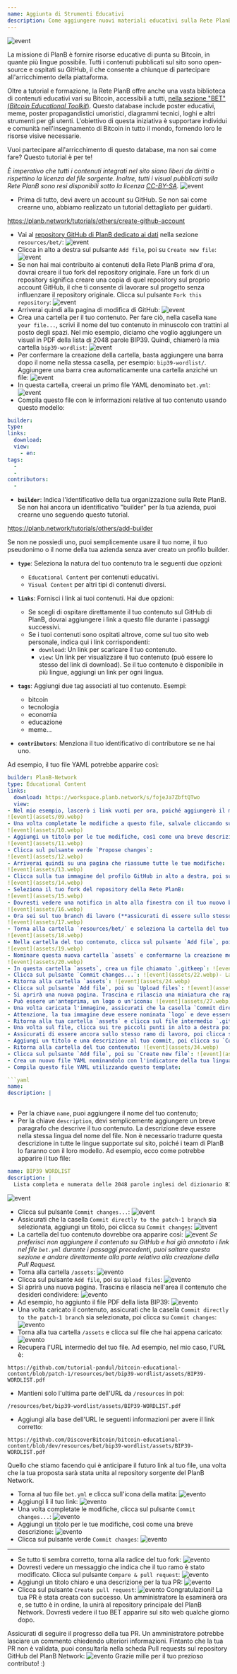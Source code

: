```yaml
---
name: Aggiunta di Strumenti Educativi
description: Come aggiungere nuovi materiali educativi sulla Rete PlanB?
---
```

![event](assets/cover.webp)

La missione di PlanB è fornire risorse educative di punta su Bitcoin, in quante più lingue possibile. Tutti i contenuti pubblicati sul sito sono open-source e ospitati su GitHub, il che consente a chiunque di partecipare all'arricchimento della piattaforma.

Oltre a tutorial e formazione, la Rete PlanB offre anche una vasta biblioteca di contenuti educativi vari su Bitcoin, accessibili a tutti, [nella sezione "BET" (_Bitcoin Educational Toolkit_)](https://planb.network/resources/bet). Questo database include poster educativi, meme, poster propagandistici umoristici, diagrammi tecnici, loghi e altri strumenti per gli utenti. L'obiettivo di questa iniziativa è supportare individui e comunità nell'insegnamento di Bitcoin in tutto il mondo, fornendo loro le risorse visive necessarie.

Vuoi partecipare all'arricchimento di questo database, ma non sai come fare? Questo tutorial è per te!

*È imperativo che tutti i contenuti integrati nel sito siano liberi da diritti o rispettino la licenza del file sorgente. Inoltre, tutti i visual pubblicati sulla Rete PlanB sono resi disponibili sotto la licenza [CC-BY-SA](https://creativecommons.org/licenses/by-sa/4.0/).*
![event](assets/01.webp)
- Prima di tutto, devi avere un account su GitHub. Se non sai come crearne uno, abbiamo realizzato un tutorial dettagliato per guidarti.

https://planb.network/tutorials/others/create-github-account


- Vai al [repository GitHub di PlanB dedicato ai dati](https://github.com/PlanB-Network/bitcoin-educational-content/tree/dev/resources/bet) nella sezione `resources/bet/`:
![event](assets/02.webp)
- Clicca in alto a destra sul pulsante `Add file`, poi su `Create new file`:
![event](assets/03.webp)
- Se non hai mai contribuito ai contenuti della Rete PlanB prima d'ora, dovrai creare il tuo fork del repository originale. Fare un fork di un repository significa creare una copia di quel repository sul proprio account GitHub, il che ti consente di lavorare sul progetto senza influenzare il repository originale. Clicca sul pulsante `Fork this repository`:
![event](assets/04.webp)
- Arriverai quindi alla pagina di modifica di GitHub:
![event](assets/05.webp)
- Crea una cartella per il tuo contenuto. Per fare ciò, nella casella `Name your file...`, scrivi il nome del tuo contenuto in minuscolo con trattini al posto degli spazi. Nel mio esempio, diciamo che voglio aggiungere un visual in PDF della lista di 2048 parole BIP39. Quindi, chiamerò la mia cartella `bip39-wordlist`: ![event](assets/06.webp)
- Per confermare la creazione della cartella, basta aggiungere una barra dopo il nome nella stessa casella, per esempio: `bip39-wordlist/`. Aggiungere una barra crea automaticamente una cartella anziché un file:
![event](assets/07.webp)
- In questa cartella, creerai un primo file YAML denominato `bet.yml`:
![event](assets/08.webp)
- Compila questo file con le informazioni relative al tuo contenuto usando questo modello:

```yaml
builder: 
type: 
links:
  download: 
  view: 
    - en: 
tags:
  - 
  - 
contributors:
  - 
```
- **`builder`**: Indica l'identificativo della tua organizzazione sulla Rete PlanB. Se non hai ancora un identificativo "builder" per la tua azienda, puoi crearne uno seguendo questo tutorial.

https://planb.network/tutorials/others/add-builder

 Se non ne possiedi uno, puoi semplicemente usare il tuo nome, il tuo pseudonimo o il nome della tua azienda senza aver creato un profilo builder.
- **`type`**: Seleziona la natura del tuo contenuto tra le seguenti due opzioni:
	- `Educational Content` per contenuti educativi.
	- `Visual Content` per altri tipi di contenuti diversi.

- **`links`**: Fornisci i link ai tuoi contenuti. Hai due opzioni:
	- Se scegli di ospitare direttamente il tuo contenuto sul GitHub di PlanB, dovrai aggiungere i link a questo file durante i passaggi successivi.
	- Se i tuoi contenuti sono ospitati altrove, come sul tuo sito web personale, indica qui i link corrispondenti:
	    - `download`: Un link per scaricare il tuo contenuto.
	    - `view`: Un link per visualizzare il tuo contenuto (può essere lo stesso del link di download). Se il tuo contenuto è disponibile in più lingue, aggiungi un link per ogni lingua.

- **`tags`**: Aggiungi due tag associati al tuo contenuto. Esempi:
	- bitcoin
	- tecnologia
	- economia
	- educazione
	- meme...

- **`contributors`**: Menziona il tuo identificativo di contributore se ne hai uno.

Ad esempio, il tuo file YAML potrebbe apparire così:

```yaml
builder: PlanB-Network
type: Educational Content
links:
  download: https://workspace.planb.network/s/fojeJa7ZbftQTwo
  view:
- Nel mio esempio, lascerò i link vuoti per ora, poiché aggiungerò il mio PDF direttamente su GitHub:
![event](assets/09.webp)
- Una volta completate le modifiche a questo file, salvale cliccando sul pulsante `Commit changes...`:
![event](assets/10.webp)
- Aggiungi un titolo per le tue modifiche, così come una breve descrizione:
![event](assets/11.webp)
- Clicca sul pulsante verde `Propose changes`:
![event](assets/12.webp)
- Arriverai quindi su una pagina che riassume tutte le tue modifiche:
![event](assets/13.webp)
- Clicca sulla tua immagine del profilo GitHub in alto a destra, poi su `Your Repositories`:
![event](assets/14.webp)
- Seleziona il tuo fork del repository della Rete PlanB:
![event](assets/15.webp)
- Dovresti vedere una notifica in alto alla finestra con il tuo nuovo branch. Probabilmente si chiama `patch-1`. Cliccaci sopra:
![event](assets/16.webp)
- Ora sei sul tuo branch di lavoro (**assicurati di essere sullo stesso branch delle tue modifiche precedenti, questo è importante!**):
![event](assets/17.webp)
- Torna alla cartella `resources/bet/` e seleziona la cartella del tuo contenuto che hai appena creato nel commit precedente:
![event](assets/18.webp)
- Nella cartella del tuo contenuto, clicca sul pulsante `Add file`, poi su `Create new file`:
![event](assets/19.webp)
- Nominare questa nuova cartella `assets` e confermarne la creazione mettendo uno slash `/` alla fine:
![event](assets/20.webp)
- In questa cartella `assets`, crea un file chiamato `.gitkeep`: ![event](assets/21.webp)
- Clicca sul pulsante `Commit changes...`: ![event](assets/22.webp)- Lascia il titolo del commit come predefinito e assicurati che la casella `Commit directly to the patch-1 branch` sia selezionata, poi clicca su `Commit changes`: ![event](assets/23.webp)
- Ritorna alla cartella `assets`: ![event](assets/24.webp)
- Clicca sul pulsante `Add file`, poi su `Upload files`: ![event](assets/25.webp)
- Si aprirà una nuova pagina. Trascina e rilascia una miniatura che rappresenta il tuo contenuto nell'area. Questa immagine verrà visualizzata sul sito di PlanB Network: ![event](assets/26.webp)
- Può essere un'anteprima, un logo o un'icona: ![event](assets/27.webp)
- Una volta caricata l'immagine, assicurati che la casella `Commit directly to the patch-1 branch` sia selezionata, poi clicca su `Commit changes`: ![event](assets/28.webp)
- Attenzione, la tua immagine deve essere nominata `logo` e deve essere in formato `.webp`. Il nome completo del file deve quindi essere: `logo.webp`: ![event](assets/29.webp)
- Ritorna alla tua cartella `assets` e clicca sul file intermedio `.gitkeep`: ![event](assets/30.webp)
- Una volta sul file, clicca sui tre piccoli punti in alto a destra poi su `Delete file`: ![event](assets/31.webp)
- Assicurati di essere ancora sullo stesso ramo di lavoro, poi clicca sul pulsante `Commit changes`: ![event](assets/32.webp)
- Aggiungi un titolo e una descrizione al tuo commit, poi clicca su `Commit changes`: ![event](assets/33.webp)
- Ritorna alla cartella del tuo contenuto: ![event](assets/34.webp)
- Clicca sul pulsante `Add file`, poi su `Create new file`: ![event](assets/35.webp)
- Crea un nuovo file YAML nominandolo con l'indicatore della tua lingua madre. Questo file verrà utilizzato per la descrizione del contenuto. Ad esempio, se voglio scrivere la mia descrizione in inglese, nominerò questo file `en.yml`: ![event](assets/36.webp)
- Compila questo file YAML utilizzando questo template:

```yaml
name: 
description: |
  
```

- Per la chiave `name`, puoi aggiungere il nome del tuo contenuto;
- Per la chiave `description`, devi semplicemente aggiungere un breve paragrafo che descrive il tuo contenuto. La descrizione deve essere nella stessa lingua del nome del file. Non è necessario tradurre questa descrizione in tutte le lingue supportate sul sito, poiché i team di PlanB lo faranno con il loro modello. 
Ad esempio, ecco come potrebbe apparire il tuo file:

```yaml
name: BIP39 WORDLIST
description: |
  Lista completa e numerata delle 2048 parole inglesi del dizionario BIP39 utilizzate per codificare le frasi mnemoniche. Il documento può essere stampato su una singola pagina.
```

![event](assets/37.webp)
- Clicca sul pulsante `Commit changes...`:
![event](assets/38.webp)
- Assicurati che la casella `Commit directly to the patch-1 branch` sia selezionata, aggiungi un titolo, poi clicca su `Commit changes`:
![event](assets/39.webp)
- La cartella del tuo contenuto dovrebbe ora apparire così:
![event](assets/40.webp)
*Se preferisci non aggiungere il contenuto su GitHub e hai già annotato i link nel file `bet.yml` durante i passaggi precedenti, puoi saltare questa sezione e andare direttamente alla parte relativa alla creazione della Pull Request.*
- Torna alla cartella `/assets`:
![evento](assets/41.webp)
- Clicca sul pulsante `Add file`, poi su `Upload files`:
![evento](assets/42.webp)
- Si aprirà una nuova pagina. Trascina e rilascia nell'area il contenuto che desideri condividere:
![evento](assets/43.webp)
- Ad esempio, ho aggiunto il file PDF della lista BIP39:
![evento](assets/44.webp)
- Una volta caricato il contenuto, assicurati che la casella `Commit directly to the patch-1 branch` sia selezionata, poi clicca su `Commit changes`:
![evento](assets/45.webp)
- Torna alla tua cartella `/assets` e clicca sul file che hai appena caricato:
![evento](assets/46.webp)
- Recupera l'URL intermedio del tuo file. Ad esempio, nel mio caso, l'URL è:

```url
https://github.com/tutorial-pandul/bitcoin-educational-content/blob/patch-1/resources/bet/bip39-wordlist/assets/BIP39-WORDLIST.pdf
```

- Mantieni solo l'ultima parte dell'URL da `/resources` in poi:

```url
/resources/bet/bip39-wordlist/assets/BIP39-WORDLIST.pdf
```

- Aggiungi alla base dell'URL le seguenti informazioni per avere il link corretto:

```url
https://github.com/DiscoverBitcoin/bitcoin-educational-content/blob/dev/resources/bet/bip39-wordlist/assets/BIP39-WORDLIST.pdf
```

Quello che stiamo facendo qui è anticipare il futuro link al tuo file, una volta che la tua proposta sarà stata unita al repository sorgente del PlanB Network.
- Torna al tuo file `bet.yml` e clicca sull'icona della matita: ![evento](assets/47.webp)
- Aggiungi lì il tuo link:
![evento](assets/48.webp)
- Una volta completate le modifiche, clicca sul pulsante `Commit changes...`:
![evento](assets/49.webp)
- Aggiungi un titolo per le tue modifiche, così come una breve descrizione:
![evento](assets/50.webp)
- Clicca sul pulsante verde `Commit changes`:
![evento](assets/51.webp)

---

- Se tutto ti sembra corretto, torna alla radice del tuo fork:
![evento](assets/52.webp)
- Dovresti vedere un messaggio che indica che il tuo ramo è stato modificato. Clicca sul pulsante `Compare & pull request`:
![evento](assets/53.webp)
- Aggiungi un titolo chiaro e una descrizione per la tua PR:
![evento](assets/54.webp)
- Clicca sul pulsante `Create pull request`:
![evento](assets/55.webp)
Congratulazioni! La tua PR è stata creata con successo. Un amministratore la esaminerà ora e, se tutto è in ordine, la unirà al repository principale del PlanB Network. Dovresti vedere il tuo BET apparire sul sito web qualche giorno dopo.

Assicurati di seguire il progresso della tua PR. Un amministratore potrebbe lasciare un commento chiedendo ulteriori informazioni. Fintanto che la tua PR non è validata, puoi consultarla nella scheda Pull requests sul repository GitHub del PlanB Network:
![evento](assets/56.webp)
Grazie mille per il tuo prezioso contributo! :)
